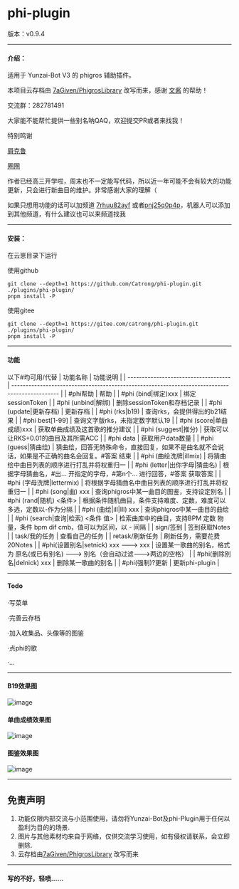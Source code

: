 # phi-plugin

版本：v0.9.4

---

#### 介绍：
适用于 Yunzai-Bot V3 的 phigros 辅助插件。

本项目云存档由 [7aGiven/PhigrosLibrary](https://github.com/7aGiven/PhigrosLibrary/tree/v3.1.0) 改写而来，感谢 [文酱](https://github.com/7aGiven) 的帮助！

交流群：282781491

大家能不能帮忙提供一些别名呐QAQ，欢迎提交PR或者来找我！

特别鸣谢

[屑克鲁](https://github.com/KeluIsAfkeru) 

[圈圈](https://github.com/Walkersifolia)

作者已经高三开学啦，周末也不一定能写代码，所以近一年可能不会有较大的功能更新，只会进行新曲目的维护。非常感谢大家的理解（

如果只想用功能的话可以加频道 [7rhuu82ayf](https://pd.qq.com/s/dhkqitdm8) 或者[pnj25q0p4p](https://pd.qq.com/s/e3z86q6bw)，机器人可以添加到其他频道，有什么建议也可以来频道找我

---

#### 安装：
在云崽目录下运行

使用github

```
git clone --depth=1 https://github.com/Catrong/phi-plugin.git ./plugins/phi-plugin/
pnpm install -P
```

使用gitee

```
git clone --depth=1 https://gitee.com/catrong/phi-plugin.git ./plugins/phi-plugin/
pnpm install -P
```

---

#### 功能
以下#均可用/代替
| 功能名称                             | 功能说明                                                                                       |
| ------------------------------------ | ---------------------------------------------------------------------------------------------- |
| #phi帮助                             | 帮助                                                                                           |
| #phi (bind\|绑定)xxx                 | 绑定sessionToken                                                                               |
| #phi (unbind\|解绑)                  | 删除sessionToken和存档记录                                                                     |
| #phi (update\|更新存档)              | 更新存档                                                                                       |
| #phi (rks\|b19)                      | 查询rks，会提供得出的b21结果                                                                   |
| #phi best[1-99]                      | 查询文字版rks，未指定数字默认19                                                                |
| #phi (score\|单曲成绩)xxx            | 获取单曲成绩及这首歌的推分建议                                                                 |
| #phi (suggest\|推分)                 | 获取可以让RKS+0.01的曲目及其所需ACC                                                            |
| #phi data                            | 获取用户data数量                                                                               |
| #phi (guess\|猜曲绘)                 | 猜曲绘，回答无特殊命令，直接回复，如果不是曲名就不会说话，如果是不正确的曲名会回复。#答案 结束 |
| #phi (曲绘洗牌\|illmix)              | 将猜曲绘中曲目列表的顺序进行打乱并将权重归一                                                   |
| #phi (letter\|出你字母\|猜曲名)      | 根据字母猜曲名，#出... 开指定的字母，#第n个... 进行回答，#答案 获取答案                        |
| #phi (字母洗牌\|lettermix)           | 将根据字母猜曲名中曲目列表的顺序进行打乱并将权重归一                                           |
| #phi (song\|曲) xxx                  | 查询phigros中某一曲目的图鉴，支持设定别名                                                      |
| #phi (rand\|随机) <条件>             | 根据条件随机曲目，条件支持难度、定数，难度可以多选，定数以-作为分隔                            |
| #phi (曲绘\|ill\|Ill) xxx            | 查询phigros中某一曲目的曲绘                                                                    |
| #phi (search\|查询\|检索) <条件 值>  | 检索曲库中的曲目，支持BPM 定数 物量，条件 bpm dif cmb，值可以为区间，以 - 间隔                 |
| sign/签到                            | 签到获取Notes                                                                                  |
| task/我的任务                        | 查看自己的任务                                                                                 |
| retask/刷新任务                      | 刷新任务，需要花费20Notes                                                                      |
| #phi(设置别名\|setnick) xxx ---> xxx | 设置某一歌曲的别名，格式为 原名(或已有别名) ---> 别名（会自动过滤--->两边的空格）              |
| #phi(删除别名\|delnick) xxx          | 删除某一歌曲的别名                                                                             |
| #phi(强制)?更新                      | 更新phi-plugin                                                                                 |

---

#### Todo

·写菜单

·完善云存档

·加入收集品、头像等的图鉴

·点phi的歌

·...

---

#### B19效果图

![image](https://github.com/Catrong/phi-plugin/blob/main/resources/readmeimg/b19.jpg)

#### 单曲成绩效果图
![image](https://github.com/Catrong/phi-plugin/blob/main/resources/readmeimg/score.jpg)

#### 图鉴效果图

![image](https://github.com/Catrong/phi-plugin/blob/main/resources/readmeimg/atlas.jpg)

---

## 免责声明

1. 功能仅限内部交流与小范围使用，请勿将Yunzai-Bot及phi-Plugin用于任何以盈利为目的的场景.
2. 图片与其他素材均来自于网络，仅供交流学习使用，如有侵权请联系，会立即删除.
3. 云存档由[7aGiven/PhigrosLibrary](https://github.com/7aGiven/PhigrosLibrary/tree/v3.1.0) 改写而来

---

#### 写的不好，轻喷……


